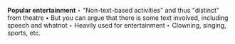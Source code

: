 **Popular entertainment**
		‣ "Non-text-based activities" and thus "distinct" from theatre
			• But you can argue that there is some text involved, including speech and whatnot
		‣ Heavily used for entertainment
		‣ Clowning, singing, sports, etc.